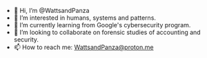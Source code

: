 - 👋 Hi, I’m @WattsandPanza
- 👀 I’m interested in humans, systems and patterns.
- 🌱 I’m currently learning from Google's cybersecurity program.
- 💞️ I’m looking to collaborate on forensic studies of accounting and security.
- 📫 How to reach me: WattsandPanza@proton.me

<!---
WattsandPanza/WattsandPanza is a ✨ special ✨ repository because its `README.md` (this file) appears on your GitHub profile.
You can click the Preview link to take a look at your changes.
--->
